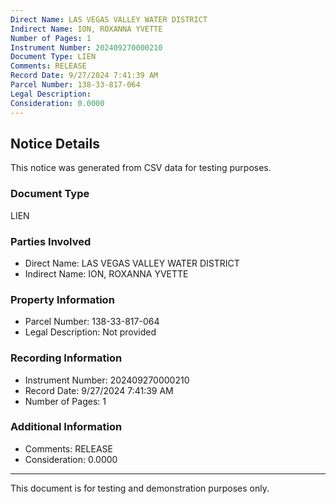 ```yaml
---
Direct Name: LAS VEGAS VALLEY WATER DISTRICT
Indirect Name: ION, ROXANNA YVETTE
Number of Pages: 1
Instrument Number: 202409270000210
Document Type: LIEN
Comments: RELEASE
Record Date: 9/27/2024 7:41:39 AM
Parcel Number: 138-33-817-064
Legal Description: 
Consideration: 0.0000
---
```


## Notice Details

This notice was generated from CSV data for testing purposes.

### Document Type
LIEN

### Parties Involved
- Direct Name: LAS VEGAS VALLEY WATER DISTRICT
- Indirect Name: ION, ROXANNA YVETTE

### Property Information
- Parcel Number: 138-33-817-064
- Legal Description: Not provided

### Recording Information
- Instrument Number: 202409270000210
- Record Date: 9/27/2024 7:41:39 AM
- Number of Pages: 1

### Additional Information
- Comments: RELEASE
- Consideration: 0.0000

---

This document is for testing and demonstration purposes only.
